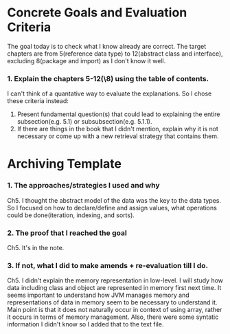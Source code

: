 <!-- 
For syntax, I'll organize it in a way that accords with actual need in a text file. 
For the others, I will find the root problem and solving ideas of each concept and try to formalize the ideas into the concepts. 
I'll try to explain before reading if I have already heard about it. If all I explained is contained in the way I imagined, I will skip that topic. 
If not, I will make a thought process that can naturally induce the information and memorize the process with mnemonic techniques.
-->

# Concrete Goals and Evaluation Criteria
<!-- 
1. Make it fun.
2. Make it specific, measurable, provable.
3. Make it last.
-->
The goal today is to check what I know already are correct. The target chapters are from 5(reference data type) to 12(abstract class and interface), excluding 8(package and import) as I don't know it well.
### 1. Explain the chapters 5-12(\8) using the table of contents.
I can't think of a quantative way to evaluate the explanations. So I chose these criteria instead:
1. Present fundamental question(s) that could lead to explaining the entire subsection(e.g. 5.1) or subsubsection(e.g. 5.1.1).
2. If there are things in the book that I didn't mention, explain why it is not necessary or come up with a new retrieval strategy that contains them.

# Archiving Template
<!-- The main points are not to cheat myself that I understood when I actually didn't, and review my thought process. So try to include at least these: -->
### 1. The approaches/strategies I used and why
Ch5. I thought the abstract model of the data was the key to the data types. So I focused on how to declare/define and assign values, what operations could be done(iteration, indexing, and sorts).
### 2. The proof that I reached the goal
Ch5. It's in the note.
### 3. If not, what I did to make amends + re-evaluation till I do.
Ch5. I didn't explain the memory representation in low-level. I will study how data including class and object are represented in memory first next time. It seems important to understand how JVM manages memory and representations of data in memory seem to be necessary to understand it. Main point is that it does not naturally occur in context of using array, rather it occurs in terms of memory management.
Also, there were some syntatic information I didn't know so I added that to the text file.
